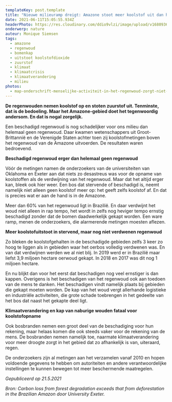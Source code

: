 ```yaml
---
templateKey: post.template
title: "Nieuwe milieuramp dreigt: Amazone stoot meer koolstof uit dan het opneemt"
date: 2021-06-11T15:05:55.934Z
headerPhoto: https://res.cloudinary.com/ddio9vlzi/image/upload/v1680936069/sciencegeek/posts/regenwoud-bomen-zonlicht.jpg
onderwerp: nature
auteur: Monique Siemsen
tags:
  - amazone
  - regenwoud
  - bomenkap
  - uitstoot koolstofdioxide
  - zuurstof
  - klimaat
  - klimaatcrisis
  - klimaatverandering
  - milieu
photos:
  - map-onderschrift-menselijke-activiteit-in-het-regenwoud-zorgt-niet-alleen-voor-gekapte-bomen-maar-ook-beschadigde-en-stervende-bomen-die-laten-vervolgens-het-opgeslagen-koolstof-los-bron-pixabay-com-dayamay-image-img-boomstammen-ri
---
```


**De regenwouden nemen koolstof op en stoten zuurstof uit. Tenminste, dat is de bedoeling. Maar het Amazone-gebied doet het tegenwoordig andersom. En dat is nogal zorgelijk.**

Een beschadigd regenwoud is nog schadelijker voor ons milieu dan helemaal geen regenwoud. Daar kwamen wetenschappers uit Groot-Brittannië en de Verenigde Staten achter toen zij koolstofmetingen boven het regenwoud van de Amazone uitvoerden. De resultaten waren bedroevend.

**Beschadigd regenwoud erger dan helemaal geen regenwoud**

Vóór de metingen namen de onderzoekers van de universiteiten van Oklahoma en Exeter aan dat niets zo desastreus was voor de opname van koolstoffen als de verdwijning van het regenwoud. Maar dat het altijd erger kan, bleek ook hier weer. Een bos dat stervende of beschadigd is, neemt namelijk niet alleen geen koolstof meer op: het geeft zelfs koolstof af. En dat is precies wat er aan de hand is in de Amazone.

Meer dan 60% van het regenwoud ligt in Brazilië. En daar verdwijnt het woud niet alleen in rap tempo, het wordt in zelfs nog heviger tempo ernstig beschadigd zonder dat de bomen daadwerkelijk gekapt worden. Een ware ramp, menen de onderzoekers, die alarmerende metingen moesten aflezen.

**Meer koolstofuitstoot in stervend, maar nog niet verdwenen regenwoud**

Zo bleken de koolstofgehalten in de beschadigde gebieden zelfs 3 keer zo hoog te liggen als in gebieden waar het oerbos volledig verdwenen was. En van dat verdwijnen werden we al niet blij. In 2019 werd er in Brazilië maar liefst 3,9 miljoen hectare oerwoud gekapt. In 2018 en 2017 was dit nog 1 miljoen hectare.

En nu blijkt dan voor het eerst dat beschadigen nog veel ernstiger is dan kappen. Overigens is het beschadigen van het regenwoud ook aan toedoen van de mens te danken. Het beschadigen vindt namelijk plaats bij gebieden die gekapt moeten worden. De kap van het woud vergt allerhande logistieke en industriële activiteiten, die grote schade toebrengen in het gedeelte van het bos dat naast het gekapte deel ligt.

**Klimaatverandering en kap van naburige wouden fataal voor koolstofopname**

Ook bosbranden nemen een groot deel van de beschadiging voor hun rekening, maar helaas komen die ook steeds vaker voor de rekening van de mens. De bosbranden nemen namelijk toe, naarmate klimaatverandering voor meer droogte zorgt in het gebied dat zo afhankelijk is van, uiteraard, regen.

De onderzoekers zijn al metingen aan het verzamelen vanaf 2010 en hopen voldoende gegevens te hebben om autoriteiten en andere verantwoordelijke instellingen te kunnen bewegen tot meer beschermende maatregelen.

_Gepubliceerd op 21.5.2021_

_Bron: Carbon loss from forest degradation exceeds that from deforestation in the Brazilian Amazon door University Exeter._
